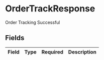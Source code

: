 # OrderTrackResponse

Order Tracking Successful


## Fields

| Field       | Type        | Required    | Description |
| ----------- | ----------- | ----------- | ----------- |